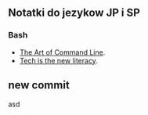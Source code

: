 ## Notatki do jezykow JP i SP

### Bash

* [The Art of Command Line](https://github.com/jlevy/the-art-of-command-line ).
* [Tech is the new literacy](https://www.learnenough.com/).
## new commit

asd